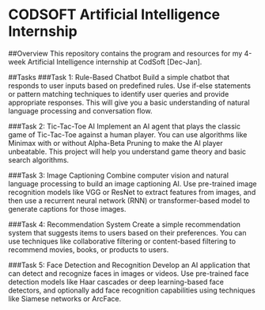 # CODSOFT Artificial Intelligence Internship
##Overview
This repository contains the program and resources for my 4-week Artificial Intelligence internship at CodSoft [Dec-Jan].

##Tasks
###Task 1: Rule-Based Chatbot
Build a simple chatbot that responds to user inputs based on
predefined rules. Use if-else statements or pattern matching
techniques to identify user queries and provide appropriate
responses. This will give you a basic understanding of natural
language processing and conversation flow.

###Task 2: Tic-Tac-Toe AI
Implement an AI agent that plays the classic game of Tic-Tac-Toe
against a human player. You can use algorithms like Minimax with
or without Alpha-Beta Pruning to make the AI player unbeatable.
This project will help you understand game theory and basic search
algorithms.

###Task 3: Image Captioning
Combine computer vision and natural language processing to build
an image captioning AI. Use pre-trained image recognition models
like VGG or ResNet to extract features from images, and then use a
recurrent neural network (RNN) or transformer-based model to
generate captions for those images.

###Task 4: Recommendation System
Create a simple recommendation system that suggests items to
users based on their preferences. You can use techniques like
collaborative filtering or content-based filtering to recommend
movies, books, or products to users.

###Task 5: Face Detection and Recognition
Develop an AI application that can detect and recognize faces in
images or videos. Use pre-trained face detection models like Haar
cascades or deep learning-based face detectors, and optionally
add face recognition capabilities using techniques like Siamese
networks or ArcFace.
